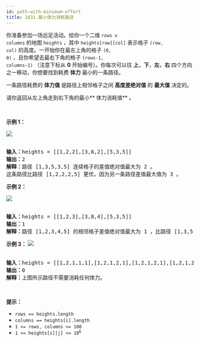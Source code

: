 ```yaml
---
id: path-with-minimum-effort
title: 1631.最小体力消耗路径
---
```

你准备参加一场远足活动。给你一个二维 <code>rows x columns</code> 的地图 <code>heights</code> ，其中 <code>heights[row][col]</code> 表示格子 <code>(row, col)</code> 的高度。一开始你在最左上角的格子 <code>(0, 0)</code> ，且你希望去最右下角的格子 <code>(rows-1, columns-1)</code> （注意下标从 **0** 开始编号）。你每次可以往 **上**，**下**，**左**，**右** 四个方向之一移动，你想要找到耗费 **体力** 最小的一条路径。

一条路径耗费的 **体力值** 是路径上相邻格子之间 **高度差绝对值** 的 **最大值** 决定的。

请你返回从左上角走到右下角的最小** 体力消耗值** 。

 

**示例 1：**

![](https://assets.leetcode-cn.com/aliyun-lc-upload/uploads/2020/10/25/ex1.png)


<pre><br/><b>输入：</b>heights = [[1,2,2],[3,8,2],[5,3,5]]<br/><b>输出：</b>2<br/><b>解释：</b>路径 [1,3,5,3,5] 连续格子的差值绝对值最大为 2 。<br/>这条路径比路径 [1,2,2,2,5] 更优，因为另一条路径差值最大值为 3 。<br/></pre>

**示例 2：**

![](https://assets.leetcode-cn.com/aliyun-lc-upload/uploads/2020/10/25/ex2.png)


<pre><br/><b>输入：</b>heights = [[1,2,3],[3,8,4],[5,3,5]]<br/><b>输出：</b>1<br/><b>解释：</b>路径 [1,2,3,4,5] 的相邻格子差值绝对值最大为 1 ，比路径 [1,3,5,3,5] 更优。<br/></pre>

**示例 3：**
![](https://assets.leetcode-cn.com/aliyun-lc-upload/uploads/2020/10/25/ex3.png)

<pre><br/><b>输入：</b>heights = [[1,2,1,1,1],[1,2,1,2,1],[1,2,1,2,1],[1,2,1,2,1],[1,1,1,2,1]]<br/><b>输出：</b>0<br/><b>解释：</b>上图所示路径不需要消耗任何体力。<br/></pre>

 

**提示：**


- <code>rows == heights.length</code>
- <code>columns == heights[i].length</code>
- <code>1 &lt;= rows, columns &lt;= 100</code>
- <code>1 &lt;= heights[i][j] &lt;= 10<sup>6</sup></code>
